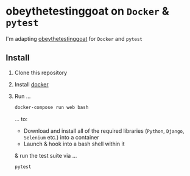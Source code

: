 # obeythetestinggoat on `Docker` & `pytest`

I'm adapting [obeythetestinggoat](https://www.obeythetestinggoat.com) for `Docker` and `pytest`

## Install

1. Clone this repository
2. Install [docker](https://docs.docker.com/get-docker/)
3. Run ...

    ```bash
    docker-compose run web bash
    ```

    ... to:

    - Download and install all of the required libraries (`Python`, `Django`, `Selenium` etc.) into a container
    - Launch & hook into a bash shell within it

    & run the test suite via ...

    ```bash
    pytest
    ```